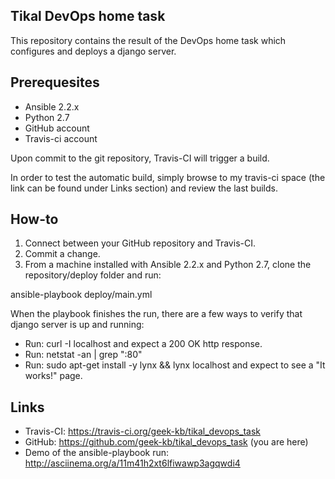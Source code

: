 ## Tikal DevOps home task
This repository contains the result of the DevOps home task which configures and deploys a django server.

## Prerequesites
* Ansible 2.2.x
* Python 2.7
* GitHub account
* Travis-ci account

Upon commit to the git repository, Travis-CI will trigger a build.

In order to test the automatic build, simply browse to my travis-ci space (the link can be found under Links section) and review the last builds.

## How-to
1. Connect between your GitHub repository and Travis-CI.
2. Commit a change.
3. From a machine installed with Ansible 2.2.x and Python 2.7, clone the repository/deploy folder and run:

ansible-playbook deploy/main.yml

When the playbook finishes the run, there are a few ways to verify that django server is up and running:

* Run: curl -I localhost and expect a 200 OK http response.
* Run: netstat -an | grep ":80"
* Run: sudo apt-get install -y lynx && lynx localhost and expect to see a "It works!" page.
 
## Links
* Travis-CI: https://travis-ci.org/geek-kb/tikal_devops_task
* GitHub: https://github.com/geek-kb/tikal_devops_task (you are here)
* Demo of the ansible-playbook run: http://asciinema.org/a/11m41h2xt6lfiwawp3agqwdi4
